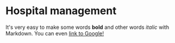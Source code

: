 # Hospital management
It's very easy to make some words **bold** and other words *italic* with Markdown. You can even [link to Google!](http://google.com)
